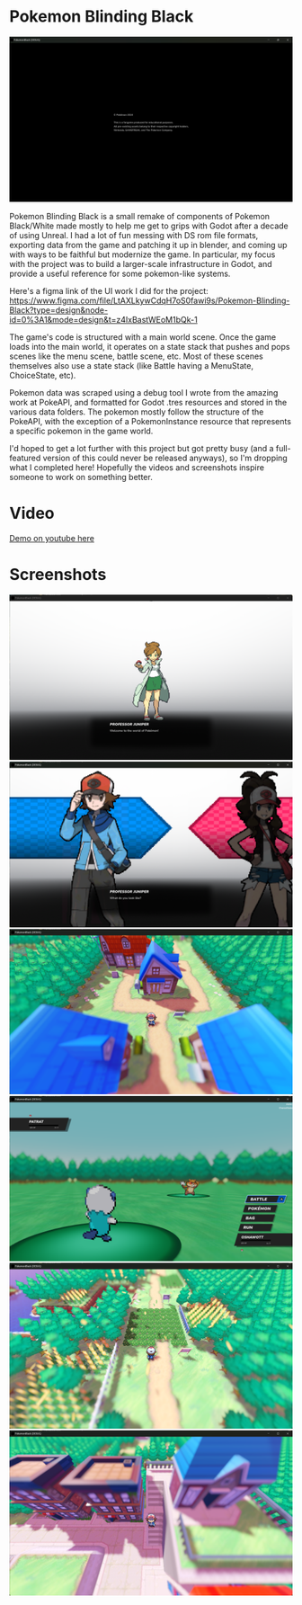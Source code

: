 # Pokemon Blinding Black

![](project_docs/copyright.png)

Pokemon Blinding Black is a small remake of components of Pokemon Black/White made mostly to help me get to grips with Godot after a decade of using Unreal. 
I had a lot of fun messing with DS rom file formats, exporting data from the game and patching it up in blender, and coming up with ways to be faithful but modernize the game. 
In particular, my focus with the project was to build a larger-scale infrastructure in Godot, and provide a useful reference for some pokemon-like systems.

Here's a figma link of the UI work I did for the project: https://www.figma.com/file/LtAXLkywCdqH7oS0fawi9s/Pokemon-Blinding-Black?type=design&node-id=0%3A1&mode=design&t=z4IxBastWEoM1bQk-1 

The game's code is structured with a main world scene. Once the game loads into the main world, it operates on a state stack that pushes and pops scenes like the menu scene, battle scene, etc.
Most of these scenes themselves also use a state stack (like Battle having a MenuState, ChoiceState, etc).

Pokemon data was scraped using a debug tool I wrote from the amazing work at PokeAPI, and formatted for Godot .tres resources and stored in the various data folders. The pokemon mostly follow the structure of the PokeAPI, with the exception of 
a PokemonInstance resource that represents a specific pokemon in the game world.

I'd hoped to get a lot further with this project but got pretty busy (and a full-featured version of this could never be released anyways), so I'm dropping what I completed here! Hopefully the videos and screenshots inspire someone to work on something better.

# Video 

[Demo on youtube here](http://www.youtube.com/watch?v=MR6N14D72Mo)

# Screenshots
![](project_docs/juniper.png)
![](project_docs/char_select.png)
![](project_docs/nuvema.png)
![](project_docs/battle.png)
![](project_docs/route1.png)
![](project_docs/route2.png)
